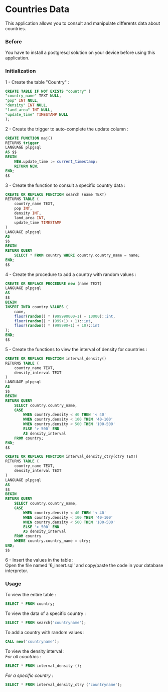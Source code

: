 # Countries Data

This application allows you to consult and manipulate differents data about countries.

### Before
You have to install a postgresql solution on your device before using this application.

### Initialization
1 - Create the table "Country" :
```sql
CREATE TABLE IF NOT EXISTS "country" (
"country_name" TEXT NULL,
"pop" INT NULL,
"density" INT NULL,
"land_area" INT NULL,
"update_time" TIMESTAMP NULL
);
```

2 - Create the trigger to auto-complete the update column :
```sql
CREATE FUNCTION maj()
RETURNS trigger
LANGUAGE plpgsql
AS $$
BEGIN
    NEW.update_time := current_timestamp;
    RETURN NEW;
END;
$$
```

3 - Create the function to consult a specific country data :
```sql
CREATE OR REPLACE FUNCTION search (name TEXT)
RETURNS TABLE (
    country_name TEXT,
    pop INT,
    density INT,
    land_area INT,
    update_time TIMESTAMP
)
LANGUAGE plpgsql
AS
$$
BEGIN
RETURN QUERY
    SELECT * FROM country WHERE country.country_name = name;
END;
$$
```

4 - Create the procedure to add a country with random values :
```sql
CREATE OR REPLACE PROCEDURE new (name TEXT)
LANGUAGE plpgsql
AS
$$
BEGIN
INSERT INTO country VALUES (
    name,
    floor(random() * (999990000+1) + 10000)::int,
    floor(random() * (999+1) + 1)::int,
    floor(random() * (999990+1) + 10)::int
);
END;
$$
```

5 - Create the functions to view the interval of density for countries :
```sql
CREATE OR REPLACE FUNCTION interval_density()
RETURNS TABLE (
    country_name TEXT,
    density_interval TEXT
)
LANGUAGE plpgsql
AS
$$
BEGIN
RETURN QUERY
    SELECT country.country_name,
    CASE 
        WHEN country.density < 40 THEN '< 40'
        WHEN country.density < 100 THEN '40-100'
        WHEN country.density < 500 THEN '100-500'
        ELSE '> 500' END
        AS density_interval
    FROM country;
END;
$$

CREATE OR REPLACE FUNCTION interval_density_ctry(ctry TEXT)
RETURNS TABLE (
    country_name TEXT,
    density_interval TEXT
)
LANGUAGE plpgsql
AS
$$
BEGIN
RETURN QUERY
    SELECT country.country_name,
    CASE 
        WHEN country.density < 40 THEN '< 40'
        WHEN country.density < 100 THEN '40-100'
        WHEN country.density < 500 THEN '100-500'
        ELSE '> 500' END
        AS density_interval
    FROM country
    WHERE country.country_name = ctry;
END;
$$
```

6 - Insert the values in the table :  
Open the file named '6_insert.sql' and copy/paste the code in your database interpretor.


### Usage
To view the entire table :
```sql
SELECT * FROM country;
```

To view the data of a specific country :
```sql
SELECT * FROM search('countryname');
```

To add a country with random values :
```sql
CALL new('countryname');
```

To view the density interval :  
*For all countries :*
```sql
SELECT * FROM interval_density ();
```
*For a specific country :*
```sql
SELECT * FROM interval_density_ctry ('countryname');
```


